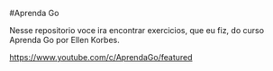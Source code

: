 #Aprenda Go

Nesse repositorio voce ira encontrar exercicios, que eu fiz, do curso Aprenda Go por Ellen Korbes.

https://www.youtube.com/c/AprendaGo/featured
